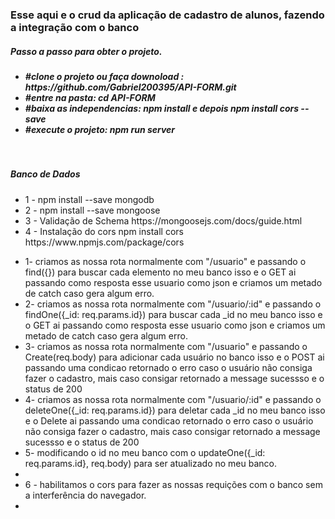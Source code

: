 <html>
    <h3>Esse aqui e o crud da aplicação de cadastro de alunos, fazendo a integração com o banco</h3>
    <body>
        <h5>Passo a passo para obter o projeto. <h5>
         <ul>
         <li>#clone o projeto ou faça downoload : https://github.com/Gabriel200395/API-FORM.git</li>
         <li>#entre na pasta: cd API-FORM</li>
         <li>#baixa as independencias:  npm install e depois npm install cors --save</li>
         <li>#execute o projeto: npm run server</li>
        </ul>
         <br /> 
         <h5>Banco de Dados</h5>
         <ul>
          <li>1 - npm install --save mongodb</li>
          <li>2 - npm install --save mongoose </li>
          <li>3 - Validação de Schema https://mongoosejs.com/docs/guide.html</li>
          <li>4 - Instalação do cors npm install cors https://www.npmjs.com/package/cors</li>
         </ul> 
           <ul>
          <li>1- criamos as nossa rota normalmente com "/usuario" e passando o find({})
para buscar cada elemento no meu banco isso e o GET ai passando como resposta
esse usuario como json e criamos um metado de catch caso gera algum erro.  

</li>
          <li>2- criamos as nossa rota normalmente com "/usuario/:id" e passando o findOne({_id: req.params.id})
para buscar cada _id no meu banco isso e o GET ai passando como resposta
esse usuario como json e criamos um metado de catch caso gera algum erro. </li>
          <li>
3- criamos as nossa rota normalmente com "/usuario" e passando o Create(req.body)
para adicionar cada usuário no banco isso e o POST ai passando uma condicao retornado o erro caso o usuário não consiga fazer o cadastro, mais caso consigar retornado a message sucessso e o status de 200</li>
          <li>4- criamos as nossa rota normalmente com "/usuario/:id" e passando o deleteOne({_id: req.params.id})
para deletar cada _id no meu banco isso e o Delete ai passando uma condicao retornado o erro caso o usuário não consiga fazer o cadastro, mais caso consigar retornado a message sucessso e o status de 200
</li>  <li>5- modificando o id no meu banco com o updateOne({_id: req.params.id}, req.body) para ser atualizado no meu banco.
<li>     
    <li>6 - habilitamos o cors para fazer as nossas requições com o banco sem a interferência do navegador.
<li>
         </ul>   
    </body>
</html>
 

